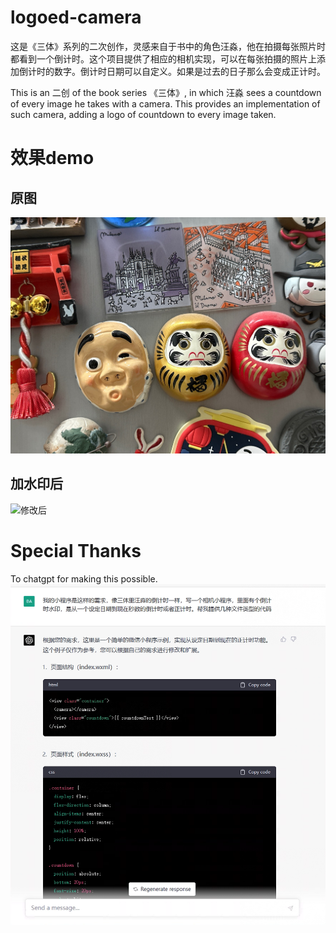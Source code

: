 # logoed-camera
这是《三体》系列的二次创作，灵感来自于书中的角色汪淼，他在拍摄每张照片时都看到一个倒计时。这个项目提供了相应的相机实现，可以在每张拍摄的照片上添加倒计时的数字。倒计时日期可以自定义。如果是过去的日子那么会变成正计时。

This is an 二创 of the book series 《三体》, in which 汪淼 sees a countdown of every image he takes with a camera. This provides an implementation of such camera, adding a logo of countdown to every image taken.
# 效果demo
## 原图
![原图](demo/1.jpg "原图")
## 加水印后
![修改后](demo/2.png "修改后")

# Special Thanks
To chatgpt for making this possible.
![chatgpt](demo/0.png "chatgpt")